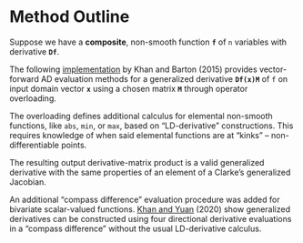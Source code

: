 # Method Outline

Suppose we have a **composite**, non-smooth function **`f`** of `n` variables with derivative **`Df`**. 

The following [implementation](https://www.tandfonline.com/doi/full/10.1080/10556788.2015.1025400) by Khan and Barton (2015) provides vector-forward AD evaluation methods for a generalized derivative **`Df(x)M`** of `f` on input domain vector **`x`** using a chosen matrix **`M`** through operator overloading.

The overloading defines additional calculus for elemental non-smooth functions, like `abs`, `min`, or `max`, based on “LD-derivative” constructions. This requires knowledge of when said elemental functions are at “kinks” – non-differentiable points. 

The resulting output derivative-matrix product is a valid generalized derivative with the same properties of an element of a Clarke’s generalized Jacobian. 

An additional “compass difference” evaluation procedure was added for bivariate scalar-valued functions. [Khan and Yuan](https://jnsao.episciences.org/6551) (2020) show generalized derivatives can be constructed using four directional derivative evaluations in a “compass difference” without the usual LD-derivative calculus. 
